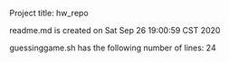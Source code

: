Project title: hw_repo

readme.md is created on Sat Sep 26 19:00:59 CST 2020

guessinggame.sh has the following number of lines:
24

